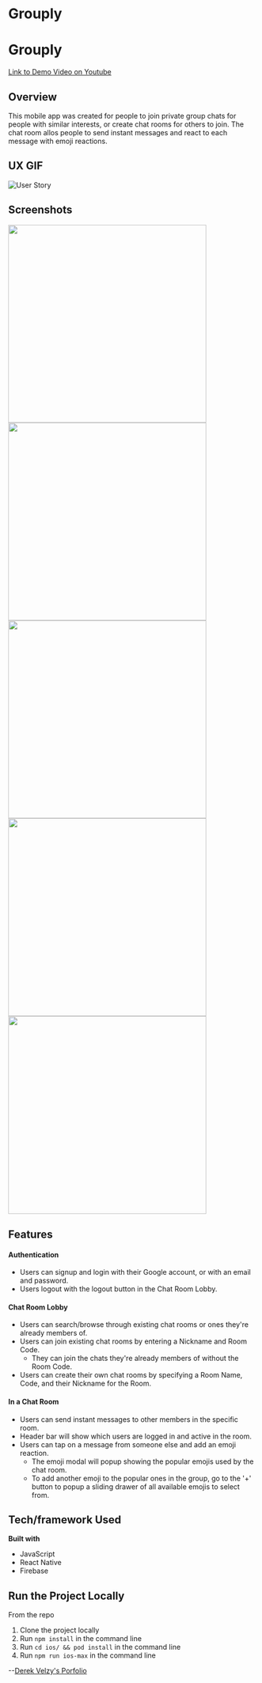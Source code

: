 # Grouply
# Grouply #
[Link to Demo Video on Youtube](https://www.youtube.com/watch?v=rAhrUOLD_eM)

## Overview ##
This mobile app was created for people to join private group chats for people with similar interests, or create chat rooms for others to join. The chat room allos people to send instant messages and react to each message with emoji reactions.

## UX GIF ##
![User Story](https://grouply.s3-us-west-1.amazonaws.com/Grouplygif.gif)

## Screenshots ##
<img src="https://grouply.s3-us-west-1.amazonaws.com/GrouplyWelcome.png" height="400">
<img src="https://grouply.s3-us-west-1.amazonaws.com/GrouplyLogin.png" height="400">
<img src="https://grouply.s3-us-west-1.amazonaws.com/GrouplyHome.png" height="400">
<img src="https://grouply.s3-us-west-1.amazonaws.com/GrouplyChat.png" height="400">
<img src="https://grouply.s3-us-west-1.amazonaws.com/GrouplyEmoji.png" height="400">

## Features ##
#### Authentication ####
- Users can signup and login with their Google account, or with an email and password.
- Users logout with the logout button in the Chat Room Lobby.

#### Chat Room Lobby ####
- Users can search/browse through existing chat rooms or ones they're already members of.
- Users can join existing chat rooms by entering a Nickname and Room Code.
  - They can join the chats they're already members of without the Room Code.
- Users can create their own chat rooms by specifying a Room Name, Code, and their Nickname for the Room.

#### In a Chat Room ####
- Users can send instant messages to other members in the specific room.
- Header bar will show which users are logged in and active in the room.
- Users can tap on a message from someone else and add an emoji reaction.
  - The emoji modal will popup showing the popular emojis used by the chat room.
  - To add another emoji to the popular ones in the group, go to the '+' button to popup a sliding drawer of all available emojis to select from.

## Tech/framework Used ##
__Built with__
- JavaScript
- React Native
- Firebase

## Run the Project Locally ##
From the repo
1. Clone the project locally
2. Run ```npm install``` in the command line
3. Run ```cd ios/ && pod install``` in the command line
3. Run ```npm run ios-max``` in the command line

--[Derek Velzy's Porfolio](https://www.dvelzyportfolio.com/)
